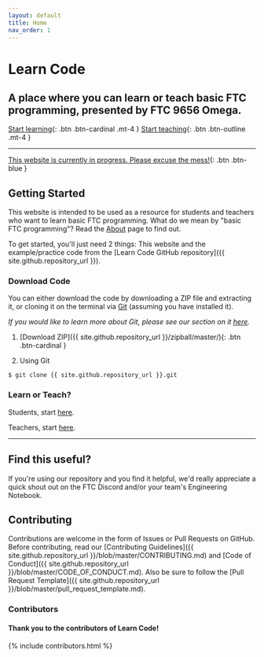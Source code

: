 ```yaml
---
layout: default
title: Home
nav_order: 1
---
```


# Learn Code

## A place where you can learn or teach basic FTC programming, presented by FTC 9656 Omega.

[Start learning](/learn-code/learn/students){: .btn .btn-cardinal .mt-4 }
[Start teaching](/learn-code/teach){: .btn .btn-outline .mt-4 }

---

[This website is currently in progress. Please excuse the mess!](){: .btn
.btn-blue }

## Getting Started

This website is intended to be used as a resource for students and teachers who
want to learn basic FTC programming. What do we mean by "basic FTC programming"?
Read the [About](/about) page to find out.

To get started, you'll just need 2 things: This website and the example/practice
code from the [Learn Code GitHub repository]({{ site.github.repository_url }}).

### Download Code

You can either download the code by downloading a ZIP file and extracting it, or
cloning it on the terminal via [Git](https://git-scm.com/) (assuming you have
installed it).

_If you would like to learn more about Git, please see our section on it
[here](/learn-code/learn/unit7#git)._

1. [Download ZIP]({{ site.github.repository_url }}/zipball/master/){: .btn
   .btn-cardinal }

2. Using Git

```shell
$ git clone {{ site.github.repository_url }}.git
```

### Learn or Teach?

Students, start [here](/learn-code/learn/students).

Teachers, start [here](/learn-code/teach).

---

## Find this useful?

If you're using our repository and you find it helpful, we'd really appreciate a
quick shout out on the FTC Discord and/or your team's Engineering Notebook.

## Contributing

Contributions are welcome in the form of Issues or Pull Requests on GitHub.
Before contributing, read our [Contributing
Guidelines]({{ site.github.repository_url }}/blob/master/CONTRIBUTING.md) and
[Code of
Conduct]({{ site.github.repository_url }}/blob/master/CODE_OF_CONDUCT.md). Also
be sure to follow the [Pull Request
Template]({{ site.github.repository_url }}/blob/master/pull_request_template.md).

### Contributors

#### Thank you to the contributors of Learn Code!

{% include contributors.html %}
